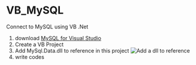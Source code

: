 # VB_MySQL
Connect to MySQL using VB .Net

1. download [MySQL for Visual Studio](https://dev.mysql.com/downloads/windows/visualstudio/)
2. Create a VB Project
3. Add MySql.Data.dll to reference in this project
![Add a dll to reference](https://i.imgur.com/iQi4hNd.png)
4. write codes
